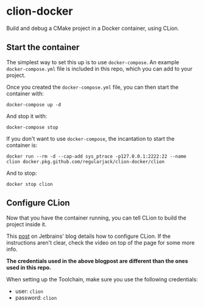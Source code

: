 # clion-docker
Build and debug a CMake project in a Docker container, using CLion.

## Start the container
The simplest way to set this up is to use `docker-compose`. An example `docker-compose.yml` file is included in this repo, which you can add to your project.

Once you created the `docker-compose.yml` file, you can then start the container with:

````shell
docker-compose up -d
````

And stop it with:

````shell
docker-compose stop
````

If you don't want to use `docker-compose`, the incantation to start the container is:

```shell
docker run --rm -d --cap-add sys_ptrace -p127.0.0.1:2222:22 --name clion docker.pkg.github.com/regularjack/clion-docker/clion
```

And to stop:

```shell
docker stop clion
```

## Configure CLion
Now that you have the container running, you can tell CLion to build the project inside it.

This [post](https://blog.jetbrains.com/clion/2020/01/using-docker-with-clion/#using-the-remote-development-workflow-with-docker) on Jetbrains' blog details how to configure CLion. If the instructions aren't clear, check the video on top of the page for some more info.

**The credentials used in the above blogpost are different than the ones used in this repo.**

When setting up the Toolchain, make sure you use the following credentials:

- user: `clion`
- password: `clion`